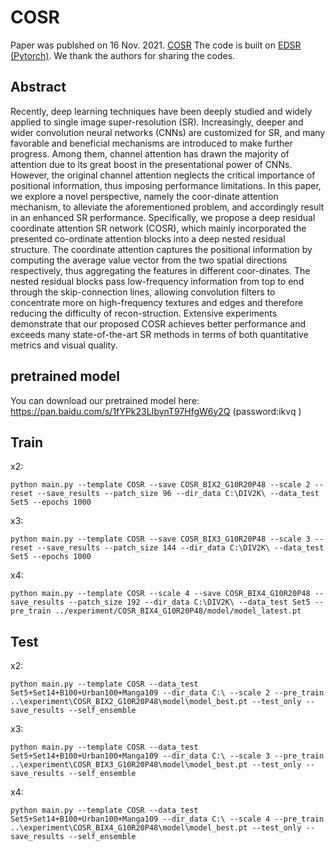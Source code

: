 # COSR
Paper was publshed on 16 Nov. 2021. [COSR](https://doi.org/10.1049/ipr2.12364)
The code is built on [EDSR (Pytorch)](https://github.com/sanghyun-son/EDSR-PyTorch). We thank the authors for sharing the codes.

## Abstract
Recently, deep learning techniques have been deeply studied and widely applied to single image super-resolution (SR). Increasingly, deeper and wider convolution neural networks (CNNs) are customized for SR, and many favorable and beneficial mechanisms are introduced to make further progress. Among them, channel attention has drawn the majority of attention due to its great boost in the presentational power of CNNs. However, the original channel attention neglects the critical importance of positional information, thus imposing performance limitations. In this paper, we explore a novel perspective, namely the coor-dinate attention mechanism, to alleviate the aforementioned problem, and accordingly result in an enhanced SR performance. Specifically, we propose a deep residual coordinate attention SR network (COSR), which mainly incorporated the presented co-ordinate attention blocks into a deep nested residual structure. The coordinate attention captures the positional information by computing the average value vector from the two spatial directions respectively, thus aggregating the features in different coor-dinates. The nested residual blocks pass low-frequency information from top to end through the skip-connection lines, allowing convolution filters to concentrate more on high-frequency textures and edges and therefore reducing the difficulty of recon-struction. Extensive experiments demonstrate that our proposed COSR achieves better performance and exceeds many state-of-the-art SR methods in terms of both quantitative metrics and visual quality.

## pretrained model
You can download our pretrained model here:
https://pan.baidu.com/s/1fYPk23LIbynT97HfgW6y2Q  (password:ikvq )

## Train

x2: 
```
python main.py --template COSR --save COSR_BIX2_G10R20P48 --scale 2 --reset --save_results --patch_size 96 --dir_data C:\DIV2K\ --data_test Set5 --epochs 1000
```
x3:
```
python main.py --template COSR --save COSR_BIX3_G10R20P48 --scale 3 --reset --save_results --patch_size 144 --dir_data C:\DIV2K\ --data_test Set5 --epochs 1000
```
x4:
```
python main.py --template COSR --scale 4 --save COSR_BIX4_G10R20P48 --save_results --patch_size 192 --dir_data C:\DIV2K\ --data_test Set5 --pre_train ../experiment/COSR_BIX4_G10R20P48/model/model_latest.pt
```

## Test

x2:
```
python main.py --template COSR --data_test Set5+Set14+B100+Urban100+Manga109 --dir_data C:\ --scale 2 --pre_train ..\experiment\COSR_BIX2_G10R20P48\model\model_best.pt --test_only --save_results --self_ensemble
```
x3:
```
python main.py --template COSR --data_test Set5+Set14+B100+Urban100+Manga109 --dir_data C:\ --scale 3 --pre_train ..\experiment\COSR_BIX3_G10R20P48\model\model_best.pt --test_only --save_results --self_ensemble
```
x4:
```
python main.py --template COSR --data_test Set5+Set14+B100+Urban100+Manga109 --dir_data C:\ --scale 4 --pre_train ..\experiment\COSR_BIX4_G10R20P48\model\model_best.pt --test_only --save_results --self_ensemble
```
